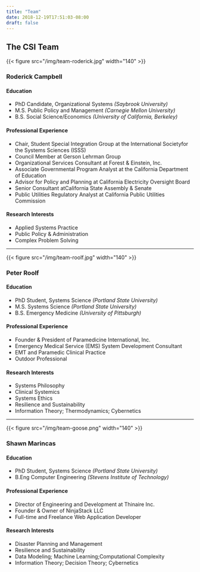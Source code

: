 ```yaml
---
title: "Team"
date: 2018-12-19T17:51:03-08:00
draft: false
---
```


## The CSI Team

{{< figure src="/img/team-roderick.jpg" width="140" >}}
### Roderick Campbell

#### Education
* PhD Candidate, Organizational Systems *(Saybrook University)*
* M.S. Public Policy and Management *(Carnegie Mellon University)*
* B.S. Social Science/Economics *(University of California, Berkeley)*

#### Professional Experience
* Chair, Student Special Integration Group at the International Societyfor the Systems Sciences (ISSS)
* Council Member at Gerson Lehrman Group
* Organizational Services Consultant at Forest & Einstein, Inc.
* Associate Governmental Program Analyst at the California Department of Education
* Advisor for Policy and Planning at California Electricity Oversight Board
* Senior Consultant atCalifornia State Assembly & Senate
* Public Utilities Regulatory Analyst at California Public Utilities Commission

#### Research Interests
* Applied Systems Practice
* Public Policy & Administration
* Complex Problem Solving

---

{{< figure src="/img/team-roolf.jpg" width="140" >}}
### Peter Roolf

#### Education
* PhD Student, Systems Science *(Portland State University)*
* M.S. Systems Science *(Portland State University)*
* B.S. Emergency Medicine *(University of Pittsburgh)*

#### Professional Experience
* Founder & President of Paramedicine International, Inc.
* Emergency Medical Service (EMS) System Development Consultant
* EMT and Paramedic Clinical Practice
* Outdoor Professional 

#### Research Interests
* Systems Philosophy
* Clinical Systemics
* Systems Ethics
* Resilience and Sustainability
* Information Theory; Thermodynamics; Cybernetics

---

{{< figure src="/img/team-goose.png" width="140" >}}
### Shawn Marincas

#### Education
* PhD Student, Systems Science *(Portland State University)*
* B.Eng Computer Engineering *(Stevens Institute of Technology)*

#### Professional Experience
* Director of Engineering and Development at Thinaire Inc.
* Founder & Owner of NinjaStack LLC
* Full-time and Freelance Web Application Developer

#### Research Interests
* Disaster Planning and Management
* Resilience and Sustainability
* Data Modeling; Machine Learning;Computational Complexity
* Information Theory; Decision Theory; Cybernetics
